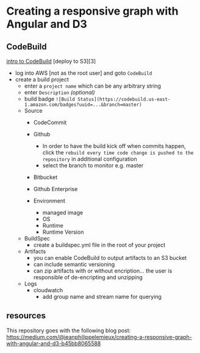# Creating a responsive graph with Angular and D3

## CodeBuild
[intro to CodeBuild][1]
[deploy to S3][3]

- log into AWS [not as the root user] and goto `CodeBuild`
- create a build project
    - enter a `project name` which can be any arbitrary string
    - enter `Description` _(optional)_
    - build badge `![Build Status](https://codebuild.us-east-1.amazon.com/badges?uuid=...&branch=master)`
    - Source 
        - CodeCommit
        - Github
            - In order to have the build kick off when commits happen, click the `rebuild every time code change is pushed to the repository` in additional configuration
            - select the branch to monitor e.g. master
        - Bitbucket
        - Github Enterprise
        
        - Environment
            - managed image
            - OS 
            - Runtime
            - Runtime Version
    - BuildSpec
        - create a buildspec.yml file in the root of your project
    - Artifacts
        - you can enable CodeBuild to output artifacts to an S3 bucket
        - can include semantic versioning
        - can zip artifacts with or without encription... the user is responsible of de-encripting and unzipping
    - Logs
        - cloudwatch
            - add group name and stream name for querying
    




## resources
This repository goes with the following blog post:
https://medium.com/@jeanphilippelemieux/creating-a-responsive-graph-with-angular-and-d3-b45bb8065588



[1]: https://www.youtube.com/watch?v=jSXpmQ_au78
[2]: https://www.youtube.com/watch?v=CbldTE7xGy8
